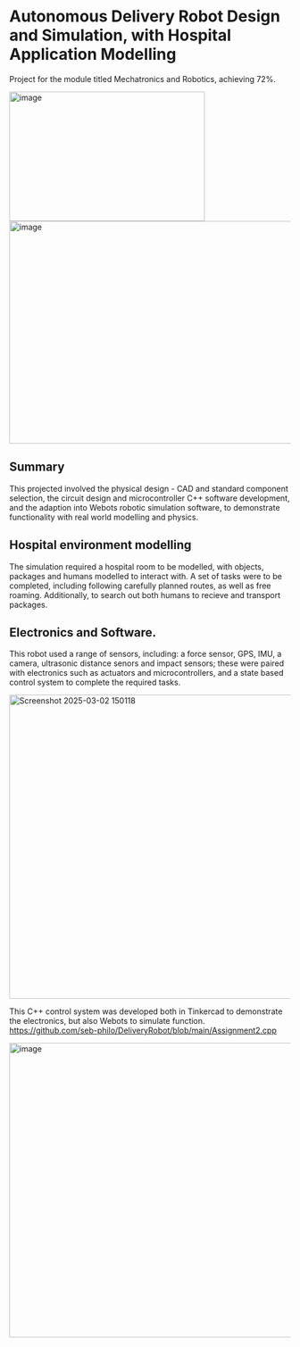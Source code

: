 # Autonomous Delivery Robot Design and Simulation, with Hospital Application Modelling

Project for the module titled Mechatronics and Robotics, achieving 72%.


<img width="350" height="232" alt="image" src="https://github.com/user-attachments/assets/057e5b05-26e1-4d77-875d-2c5741402ec6" />


<img width="712" height="399" alt="image" src="https://github.com/user-attachments/assets/e471f7a7-e665-4514-a936-bb2f0481269f" />


## Summary
This projected involved the physical design - CAD and standard component selection, the circuit design and microcontroller C++ software development, and the adaption into Webots robotic simulation software, to demonstrate functionality with real world modelling and physics.

## Hospital environment modelling
The simulation required a hospital room to be modelled, with objects, packages and humans modelled to interact with. A set of tasks were to be completed, including following carefully planned routes, as well as free roaming. Additionally, to search out both humans to recieve and transport packages.

## Electronics and Software.
This robot used a range of sensors, including: a force sensor, GPS, IMU, a camera, ultrasonic distance senors and impact sensors; these were paired with electronics such as actuators and microcontrollers, and a state based control system to complete the required tasks.

<img width="600" height="545" alt="Screenshot 2025-03-02 150118" src="https://github.com/user-attachments/assets/ac31ee86-6496-428f-be31-ed8de17f833c" />

This C++ control system was developed both in Tinkercad to demonstrate the electronics, but also Webots to simulate function. https://github.com/seb-philo/DeliveryRobot/blob/main/Assignment2.cpp


<img width="669" height="528" alt="image" src="https://github.com/user-attachments/assets/b57ef3d1-3dae-4886-ab52-8946d98ef15d" /> 

